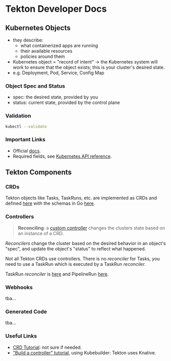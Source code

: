 # Tekton Developer Docs

## Kubernetes Objects

- they describe:
  - what containerized apps are running
  - their available resources
  - policies around them
- Kubernetes object = "record of intent" -> the Kubernetes system will work to ensure that the object exists; this is your cluster's desired state.
- e.g. Deployment, Pod, Service, Config Map

### Object Spec and Status
- spec: the desired state, provided by you
- status: current state, provided by the control plane

### Validation
```bash
kubectl --validate
```

### Important Links
- Official [docs](https://kubernetes.io/docs/concepts/overview/working-with-objects/).
- Required fields, see [Kubernetes API reference](https://kubernetes.io/docs/reference/kubernetes-api/).

## Tekton Components

### CRDs

Tekton objects like Tasks, TaskRuns, etc. are implemented as CRDs and defined [here](https://github.com/tektoncd/pipeline/tree/main/config) with the schemas in Go [here](https://github.com/tektoncd/pipeline/tree/main/pkg/apis/pipeline/v1).

### Controllers

> **Reconciling**: a [custom controller](https://kubernetes.io/docs/concepts/extend-kubernetes/api-extension/custom-resources/#custom-controllers) changes the clusters state based on an instance of a CRD.

*Reconcilers* change the cluster based on the desired behavior in an object's "spec", and update the object's "status" to reflect what happened.

Not all Tekton CRDs use controllers. There is no *reconciler* for Tasks, you need to use a TaskRun which is executed by a TaskRun *reconciler*.

TaskRun *reconciler* is [here](https://github.com/tektoncd/pipeline/blob/main/pkg/reconciler/taskrun/taskrun.go) and PipelineRun [here](https://github.com/tektoncd/pipeline/blob/main/pkg/reconciler/pipelinerun/pipelinerun.go).

### Webhooks

tba...

### Generated Code

tba...

### Useful Links

- [CRD Tutorial](https://kubernetes.io/docs/tasks/access-kubernetes-api/custom-resources/custom-resource-definitions/): not sure if needed.
- ["Build a controller" tutorial](https://book.kubebuilder.io/introduction.html), using Kubebuilder: Tekton uses Knative.